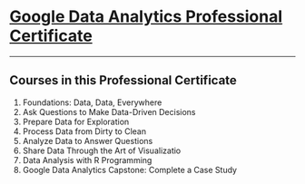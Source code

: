 # [Google Data Analytics Professional Certificate](https://www.coursera.org/professional-certificates/google-data-analytics)
---
## Courses in this Professional Certificate
1. Foundations: Data, Data, Everywhere
2. Ask Questions to Make Data-Driven Decisions
3. Prepare Data for Exploration
4. Process Data from Dirty to Clean
5. Analyze Data to Answer Questions
6. Share Data Through the Art of Visualizatio
7. Data Analysis with R Programming
8. Google Data Analytics Capstone: Complete a Case Study
